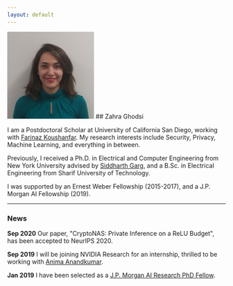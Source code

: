 ```yaml
---
layout: default
---
```


<img class="profile-picture" src="zahra.png">
## Zahra Ghodsi

I am a Postdoctoral Scholar at University of California San Diego, working with [Farinaz Koushanfar](https://farinaz.eng.ucsd.edu/). My research interests include Security, Privacy, Machine Learning, and everything in between.

Previously, I received a Ph.D. in Electrical and Computer Engineering from New York University advised by [Siddharth Garg](http://wp.nyu.edu/ensure_group/), and a B.Sc. in Electrical Engineering from Sharif University of Technology.

I was supported by an Ernest Weber Fellowship (2015-2017), and a J.P. Morgan AI Fellowship (2019).

---

### News
**Sep 2020** Our paper, "CryptoNAS: Private Inference on a ReLU Budget", has been accepted to NeurIPS 2020.

**Sep 2019** I will be joining NVIDIA Research for an internship, thrilled to be working with [Anima Anandkumar](https://research.nvidia.com/person/anima-anandkumar).

**Jan 2019** I have been selected as a [J.P. Morgan AI Research PhD Fellow](https://www.jpmorgan.com/country/US/en/technology/ai/awards/phd-fellowship-award-recipients).

